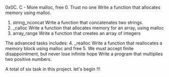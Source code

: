 0x0C. C - More malloc, free
0. Trust no one
Write a function that allocates memory using malloc.
1. string_nconcat
Write a function that concatenates two strings.
2. _calloc
Write a function that allocates memory for an array, using malloc
3. array_range
Write a function that creates an array of integers

The advanced tasks includes:
4. _realloc
Write a function that reallocates a memory block using malloc and free
5. We must accept finite disappointment, but never lose infinite hope
Write a program that multiplies two positive numbers.

A total of six task in this project. let's begin !!!

